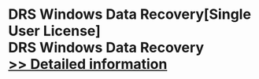 # DRS Windows Data Recovery[Single User License]<br />DRS Windows Data Recovery<br />[>> Detailed information](https://secure.shareit.com/shareit/product.html?productid=301010107&affiliateid=200057808)